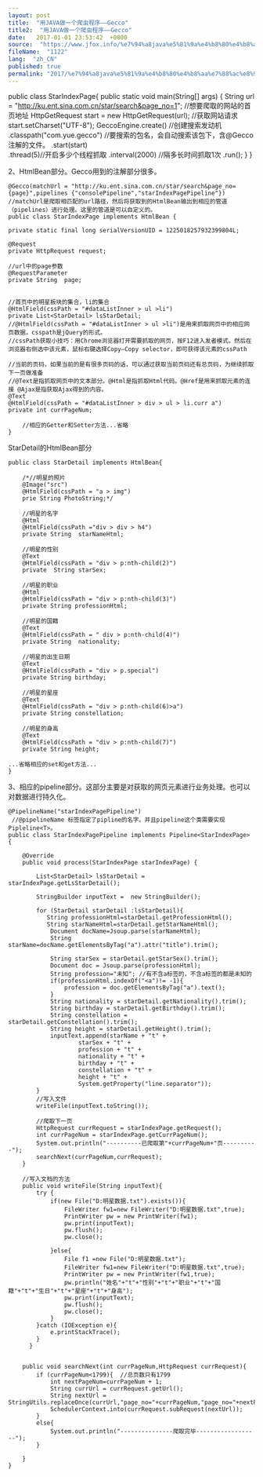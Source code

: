 ```yaml
---
layout: post
title:  "用JAVA做一个爬虫程序——Gecco"
title2:  "用JAVA做一个爬虫程序——Gecco"
date:   2017-01-01 23:53:42  +0800
source:  "https://www.jfox.info/%e7%94%a8java%e5%81%9a%e4%b8%80%e4%b8%aa%e7%88%ac%e8%99%ab%e7%a8%8b%e5%ba%8fgecco.html"
fileName:  "1122"
lang:  "zh_CN"
published: true
permalink: "2017/%e7%94%a8java%e5%81%9a%e4%b8%80%e4%b8%aa%e7%88%ac%e8%99%ab%e7%a8%8b%e5%ba%8fgecco.html"
---
```


public class StarIndexPage{
        public static void main(String[] args) {
        String url = "http://ku.ent.sina.com.cn/star/search&page_no=1"; //想要爬取的网站的首页地址
        HttpGetRequest start = new HttpGetRequest(url); //获取网站请求
        start.setCharset("UTF-8");
        GeccoEngine.create() //创建搜索发动机
                   .classpath("com.yue.gecco") //要搜索的包名，会自动搜索该包下，含@Gecco注解的文件。
                   .start(start)   
                   .thread(5)//开启多少个线程抓取
                   .interval(2000) //隔多长时间抓取1次
                   .run();
         }
    }

2、HtmlBean部分。Gecco用到的注解部分很多。

    @Gecco(matchUrl = "http://ku.ent.sina.com.cn/star/search&page_no={page}",pipelines {"consolePipeline","starIndexPagePipeline"})
    //matchUrl是爬取相匹配的url路径，然后将获取到的HtmlBean输出到相应的管道（pipelines）进行处理。这里的管道是可以自定义的。
    public class StarIndexPage implements HtmlBean {
    
    private static final long serialVersionUID = 1225018257932399804L;
    
    @Request   
    private HttpRequest request;
    
    //url中的page参数
    @RequestParameter
    private String  page;
    
    
    //首页中的明星板块的集合，li的集合
    @HtmlField(cssPath = "#dataListInner > ul >li")
    private List<StarDetail> lsStarDetail;
    //@HtmlField(cssPath = "#dataListInner > ul >li")是用来抓取网页中的相应网页数据，csspath是jQuery的形式。
    //cssPath获取小技巧：用Chrome浏览器打开需要抓取的网页，按F12进入发者模式。然后在浏览器右侧选中该元素，鼠标右键选择Copy–Copy selector，即可获得该元素的cssPath
    
    //当前的页码，如果当前的是有很多页码的话，可以通过获取当前页码还有总页码，为继续抓取下一页做准备
    //@Text是指抓取网页中的文本部分。@Html是指抓取Html代码。@Href是用来抓取元素的连接 @Ajax是指获取Ajax得到的内容。
    @Text
    @HtmlField(cssPath = "#dataListInner > div > ul > li.curr a")
    private int currPageNum;
    
        //相应的Getter和Setter方法...省略
    }
    

StarDetail的HtmlBean部分

    public class StarDetail implements HtmlBean{
    
        /*//明星的照片
        @Image("src")
        @HtmlField(cssPath = "a > img")
        prie String PhotoString;*/
    
        //明星的名字
        @Html
        @HtmlField(cssPath ="div > div > h4")
        private String  starNameHtml;
    
        //明星的性别
        @Text
        @HtmlField(cssPath = "div > p:nth-child(2)")
        private  String starSex;
    
        //明星的职业
        @Html
        @HtmlField(cssPath = "div > p:nth-child(3)")
        private String professionHtml;
    
        //明星的国籍
        @Text
        @HtmlField(cssPath = " div > p:nth-child(4)")
        private String  nationality;
    
        //明星的出生日期
        @Text
        @HtmlField(cssPath = "div > p.special")
        private String birthday;
    
        //明星的星座
        @Text
        @HtmlField(cssPath = "div > p:nth-child(6)>a")
        private String constellation;
    
        //明星的身高
        @Text
        @HtmlField(cssPath = "div > p:nth-child(7)")
        private String height;
    
    ...省略相应的set和get方法...
    }
    

3、相应的pipeline部分。这部分主要是对获取的网页元素进行业务处理。也可以对数据进行持久化。

    @PipelineName("starIndexPagePipeline") 
     //@pipelineName 标签指定了pipline的名字。并且pipeline这个类需要实现Pipleline<T>。
    public class StarIndexPagePipeline implements Pipeline<StarIndexPage> {
    
        @Override
        public void process(StarIndexPage starIndexPage) {
    
            List<StarDetail> lsStarDetail = starIndexPage.getLsStarDetail();
    
            StringBuilder inputText =  new StringBuilder();
    
            for (StarDetail starDetail :lsStarDetail){
               String professionHtml=starDetail.getProfessionHtml();
               String starNameHtml=starDetail.getStarNameHtml();
                Document docName=Jsoup.parse(starNameHtml);
                String starName=docName.getElementsByTag("a").attr("title").trim();
    
                String starSex = starDetail.getStarSex().trim();
                Document doc = Jsoup.parse(professionHtml);
                String profession="未知"; //有不含a标签的，不含a标签的都是未知的
                if(professionHtml.indexOf("<a")!= -1){
                    profession = doc.getElementsByTag("a").text();
                }
                String nationality = starDetail.getNationality().trim();
                String birthday = starDetail.getBirthday().trim();
                String constellation = starDetail.getConstellation().trim();
                String height = starDetail.getHeight().trim();
                inputText.append(starName + "t" +
                        starSex + "t" +
                        profession + "t" +
                        nationality + "t" +
                        birthday + "t" +
                        constellation + "t" +
                        height + "t" +
                        System.getProperty("line.separator"));
            }
            //写入文件
            writeFile(inputText.toString());
    
            //爬取下一页
            HttpRequest currRequest = starIndexPage.getRequest();
            int currPageNum = starIndexPage.getCurrPageNum();
            System.out.println("----------已爬取第"+currPageNum+"页----------");
            searchNext(currPageNum,currRequest);
        }
    
        //写入文档的方法
        public void writeFile(String inputText){
            try {
                if(new File("D:明星数据.txt").exists()){
                    FileWriter fw1=new FileWriter("D:明星数据.txt",true);
                    PrintWriter pw = new PrintWriter(fw1);
                    pw.print(inputText);
                    pw.flush();
                    pw.close();
    
                }else{
                    File f1 =new File("D:明星数据.txt");
                    FileWriter fw1=new FileWriter("D:明星数据.txt",true);
                    PrintWriter pw = new PrintWriter(fw1,true);
                    pw.println("姓名"+"t"+"性别"+"t"+"职业"+"t"+"国籍"+"t"+"生日"+"t"+"星座"+"t"+"身高");
                    pw.print(inputText);
                    pw.flush();
                    pw.close();
                }
            }catch (IOException e){
                e.printStackTrace();
            }
          }
    
    
        public void searchNext(int currPageNum,HttpRequest currRequest){
            if (currPageNum<1799){  //总页数只有1799
                int nextPageNum=currPageNum + 1;
                String currUrl = currRequest.getUrl();
                String nextUrl = StringUtils.replaceOnce(currUrl,"page_no="+currPageNum,"page_no="+nextPageNum);
                SchedulerContext.into(currRequest.subRequest(nextUrl));
            }
            else{
                System.out.println("---------------爬取完毕------------------");
            }
    
        }
    }
